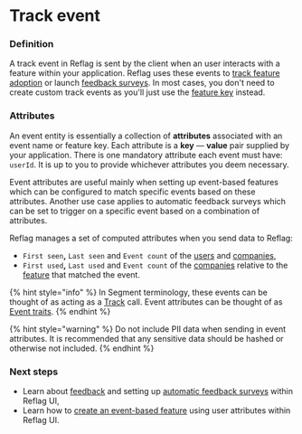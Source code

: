 # Track event

### Definition

A track event in Reflag is sent by the client when an user interacts with a feature within your application. Reflag uses these events to [track feature adoption](feature.md#metrics) or launch [feedback surveys](../launch-monitor/automated-feedback-surveys.md). In most cases, you don't need to create custom track events as you'll just use the [feature key](feature.md#feature-key) instead.

### Attributes

An event entity is essentially a collection of **attributes** associated with an event name or feature key. Each attribute is a **key** — **value** pair supplied by your application. There is one mandatory attribute each event must have: `userId`. It is up to you to provide whichever attributes you deem necessary.

Event attributes are useful mainly when setting up event-based features which can be configured to match specific events based on these attributes. Another use case applies to automatic feedback surveys which can be set to trigger on a specific event based on a combination of attributes.

Reflag manages a set of computed attributes when you send data to Reflag:

* `First seen`**,** `Last seen` and `Event count` of the [users](user.md#attributes) and [companies](company.md#attributes),
* `First used`**,** `Last used` and `Event count` of the [companies](company.md#attributes) relative to the [feature](feature.md#metrics) that matched the event.

{% hint style="info" %}
In Segment terminology, these events can be thought of as acting as a [Track](https://segment.com/docs/connections/spec/track/) call. Event attributes can be thought of as [Event traits](https://segment.com/docs/connections/spec/track/#sending-traits-in-a-track-call---destination-actions).
{% endhint %}

{% hint style="warning" %}
Do not include PII data when sending in event attributes. It is recommended that any sensitive data should be hashed or otherwise not included.
{% endhint %}

### Next steps

* Learn about [feedback](feedback.md) and setting up [automatic feedback surveys](../launch-monitor/automated-feedback-surveys.md) within Reflag UI,
* Learn how to [create an event-based feature](feature-events.md) using user attributes within Reflag UI.
